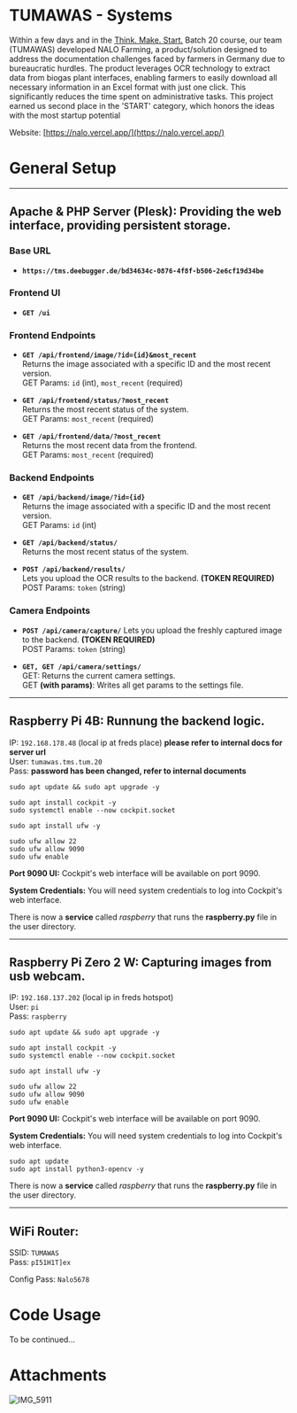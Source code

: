 # TUMAWAS - Systems

Within a few days and in the [Think. Make. Start.](https://www.tms.tum.de/) Batch 20 course, our team (TUMAWAS) developed NALO Farming, a product/solution designed to address the documentation challenges faced by farmers in Germany due to bureaucratic hurdles. The product leverages OCR technology to extract data from biogas plant interfaces, enabling farmers to easily download all necessary information in an Excel format with just one click. This significantly reduces the time spent on administrative tasks. This project earned us second place in the 'START' category, which honors the ideas with the most startup potential

Website: [https://nalo.vercel.app/](https://nalo.vercel.app/)

# General Setup

---

## **Apache & PHP Server (Plesk)**: Providing the web interface, providing persistent storage.

### Base URL

- **`https://tms.deebugger.de/bd34634c-0876-4f8f-b506-2e6cf19d34be`**

### Frontend UI

- **`GET /ui`**

### Frontend Endpoints

- **`GET /api/frontend/image/?id={id}&most_recent`**  
  Returns the image associated with a specific ID and the most recent version.  
  GET Params: `id` (int), `most_recent` (required)  


- **`GET /api/frontend/status/?most_recent`**  
  Returns the most recent status of the system.  
  GET Params: `most_recent` (required)

- **`GET /api/frontend/data/?most_recent`**  
  Returns the most recent data from the frontend.  
  GET Params: `most_recent` (required)


### Backend Endpoints

- **`GET /api/backend/image/?id={id}`**  
  Returns the image associated with a specific ID and the most recent version.  
  GET Params: `id` (int)


- **`GET /api/backend/status/`**  
  Returns the most recent status of the system.


- **`POST /api/backend/results/`**  
  Lets you upload the OCR results to the backend. **(TOKEN REQUIRED)**  
  POST Params: `token` (string)

### Camera Endpoints

- **`POST /api/camera/capture/`**
  Lets you upload the freshly captured image to the backend. **(TOKEN REQUIRED)**  
  POST Params: `token` (string)


- **`GET, GET /api/camera/settings/`**  
  GET: Returns the current camera settings.  
  GET **(with params)**: Writes all get params to the settings file.
---

## **Raspberry Pi 4B**: Runnung the backend logic.

IP: `192.168.178.48` (local ip at freds place)  **please refer to internal docs for server url**  
User: `tumawas.tms.tum.20`  
Pass: **password has been changed, refer to internal documents**   


```
sudo apt update && sudo apt upgrade -y

sudo apt install cockpit -y
sudo systemctl enable --now cockpit.socket

sudo apt install ufw -y

sudo ufw allow 22
sudo ufw allow 9090
sudo ufw enable
```

**Port 9090 UI:** Cockpit's web interface will be available on port 9090.

**System Credentials:** You will need system credentials to log into Cockpit's web interface.

<span color="red">There is now a **service** called *raspberry* that runs the **raspberry.py** file in the user directory.</span>

----

## **Raspberry Pi Zero 2 W**: Capturing images from usb webcam.

IP: `192.168.137.202` (local ip in freds hotspot)  
User: `pi`  
Pass: `raspberry` 


```
sudo apt update && sudo apt upgrade -y

sudo apt install cockpit -y
sudo systemctl enable --now cockpit.socket

sudo apt install ufw -y

sudo ufw allow 22
sudo ufw allow 9090
sudo ufw enable
```

**Port 9090 UI:** Cockpit's web interface will be available on port 9090.

**System Credentials:** You will need system credentials to log into Cockpit's web interface.

```
sudo apt update
sudo apt install python3-opencv -y
```

<span color="red">There is now a **service** called *raspberry* that runs the **raspberry.py** file in the user directory.</span>

---
## **WiFi Router**:  

SSID: `TUMAWAS`  
Pass: `pI51H1T]ex`  

Config Pass: `Nalo5678`


# Code Usage

To be continued...

# Attachments 

![IMG_5911](https://github.com/user-attachments/assets/1a042876-3b45-4e57-b553-96d5f0012847)

